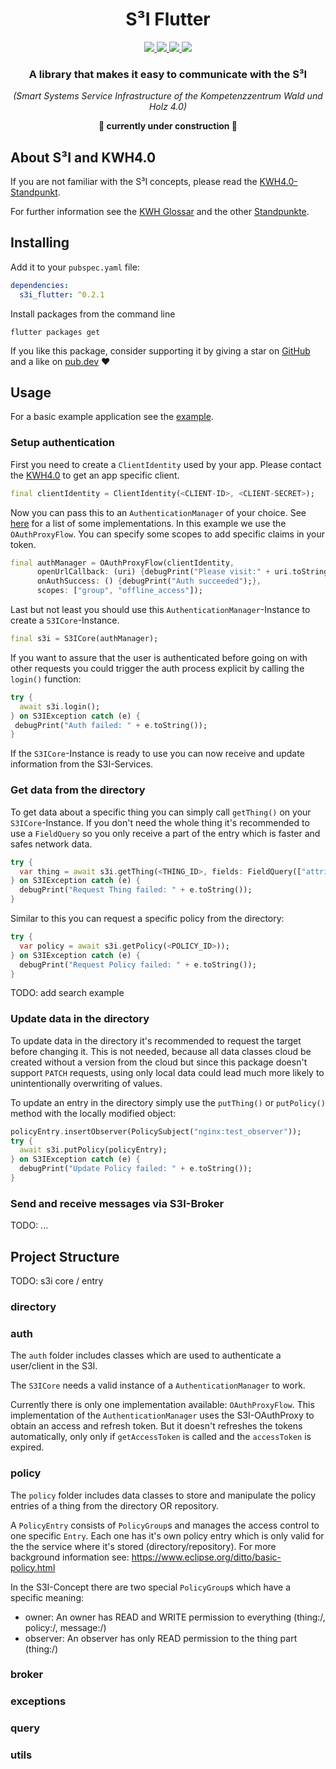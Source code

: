 <p align="center">
  <h1 align="center">S³I Flutter</h1>
</p>

<p align="center">
  <a href="https://github.com/LukasPoque/s3i_flutter/actions">
    <img src="https://img.shields.io/github/workflow/status/LukasPoque/s3i_flutter/Test%20Project?style=for-the-badge&label=tests&labelColor=333940&logo=github">
  </a>
  <a href="https://github.com/LukasPoque/s3i_flutter/issues">
    <img src="https://img.shields.io/github/issues/LukasPoque/s3i_flutter?style=for-the-badge&labelColor=333940&logo=AdGuard">
  </a>
  <a href="https://github.com/LukasPoque/s3i_flutter/blob/master/LICENSE">
    <img src="https://img.shields.io/github/license/LukasPoque/s3i_flutter?style=for-the-badge&color=%23007A88&labelColor=333940&logo=apache">
  </a>
  <a href="https://flutter.dev">
    <img src="https://img.shields.io/badge/made%20with-Flutter-51c3f8.svg?style=for-the-badge&labelColor=333940&logo=dart">
  </a>
</p>

<h3 align="center">A library that makes it easy to communicate with the S³I</h3>
<p align="center">
  <i>(Smart Systems Service Infrastructure of the Kompetenzzentrum Wald und Holz 4.0)</i>
</p>

<p align="center">
  <b>🚧 currently under construction 🚧</b>
</p>


## About S³I and KWH4.0

If you are not familiar with the S³I concepts, please read the 
[KWH4.0-Standpunkt](https://www.kwh40.de/wp-content/uploads/2020/04/KWH40-Standpunkt-S3I-v2.0.pdf).

For further information see the [KWH Glossar](https://www.kwh40.de/glossar/) and the other [Standpunkte](https://www.kwh40.de/veroffentlichungen/).

## Installing

Add it to your `pubspec.yaml` file:
```yaml
dependencies:
  s3i_flutter: ^0.2.1
```
Install packages from the command line
```
flutter packages get
```

If you like this package, consider supporting it by giving a star on [GitHub](https://github.com/LukasPoque/s3i_flutter) and 
a like on [pub.dev](https://pub.dev/packages/s3i_flutter) :heart:

## Usage

For a basic example application see the [example](https://github.com/LukasPoque/s3i_flutter/tree/master/example).

### Setup authentication

First you need to create a `ClientIdentity` used by your app. Please contact the [KWH4.0](https://www.kwh40.de/kontakt/) to get an app specific client.
```dart
final clientIdentity = ClientIdentity(<CLIENT-ID>, <CLIENT-SECRET>);
```

Now you can pass this to an `AuthenticationManager` of your choice. 
See [here](https://github.com/LukasPoque/s3i_flutter#auth) for a list of some implementations.
In this example we use the `OAuthProxyFlow`. You can specify some scopes to add specific claims in your token.
```dart
final authManager = OAuthProxyFlow(clientIdentity,
      openUrlCallback: (uri) {debugPrint("Please visit:" + uri.toString());}, 
      onAuthSuccess: () {debugPrint("Auth succeeded");},
      scopes: ["group", "offline_access"]);
```

Last but not least you should use this `AuthenticationManager`-Instance to create a `S3ICore`-Instance.
```dart
final s3i = S3ICore(authManager);
```

If you want to assure that the user is authenticated before going on with other requests 
you could trigger the auth process explicit by calling the `login()` function:
````dart
try {
  await s3i.login();
} on S3IException catch (e) {
 debugPrint("Auth failed: " + e.toString());
}
````

If the `S3ICore`-Instance is ready to use you can now receive and update information from the S3I-Services. 

### Get data from the directory

To get data about a specific thing you can simply call `getThing()` on your `S3ICore`-Instance. 
If you don't need the whole thing it's recommended to use a `FieldQuery` so you only receive a part of the entry 
which is faster and safes network data.
```dart
try {
  var thing = await s3i.getThing(<THING_ID>, fields: FieldQuery(["attributes/ownedBy"]));
} on S3IException catch (e) {
  debugPrint("Request Thing failed: " + e.toString());
}
```

Similar to this you can request a specific policy from the directory:
```dart
try {
  var policy = await s3i.getPolicy(<POLICY_ID>));
} on S3IException catch (e) {
  debugPrint("Request Policy failed: " + e.toString());
}
```

TODO: add search example

### Update data in the directory

To update data in the directory it's recommended to request the target before changing it. 
This is not needed, because all data classes cloud be created without a version from the cloud but since this package doesn't support `PATCH` requests,
using only local data could lead  much more likely to unintentionally overwriting of values.

To update an entry in the directory simply use the `putThing()` or `putPolicy()` method with the locally modified object:
```dart
policyEntry.insertObserver(PolicySubject("nginx:test_observer"));
try {
  await s3i.putPolicy(policyEntry);
} on S3IException catch (e) {
  debugPrint("Update Policy failed: " + e.toString());
}
```

### Send and receive messages via S3I-Broker

TODO: ...

## Project Structure

TODO: s3i core / entry

### directory

### auth

The `auth` folder includes classes which are used to authenticate a user/client in the S3I.

The `S3ICore` needs a valid instance of a `AuthenticationManager` to work.

Currently there is only one implementation available: `OAuthProxyFlow`.
This implementation of the `AuthenticationManager` uses the S3I-OAuthProxy to obtain an access and refresh token.
But it doesn't refreshes the tokens automatically, only only if `getAccessToken` is called and the `accessToken` is expired.

### policy

The `policy` folder includes data classes to store and manipulate the policy entries of a thing from the directory OR repository.

A `PolicyEntry` consists of `PolicyGroup`s and manages the access control to one specific `Entry`.
Each one has it's own policy entry which is only valid for the the service where it's stored (directory/repository).
For more background information see: https://www.eclipse.org/ditto/basic-policy.html

In the S3I-Concept there are two special `PolicyGroup`s which have a specific meaning:
- owner: An owner has READ and WRITE permission to everything (thing:/, policy:/, message:/)
- observer: An observer has only READ permission to the thing part (thing:/)

### broker

### exceptions

### query

### utils
